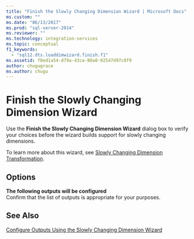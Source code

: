 ```yaml
---
title: "Finish the Slowly Changing Dimension Wizard | Microsoft Docs"
ms.custom: ""
ms.date: "06/13/2017"
ms.prod: "sql-server-2014"
ms.reviewer: ""
ms.technology: integration-services
ms.topic: conceptual
f1_keywords: 
  - "sql12.dts.loaddimwizard.finish.f1"
ms.assetid: f8ed1a54-d79a-43ca-80a0-02547d97c0f9
author: chugugrace
ms.author: chugu
---
```

# Finish the Slowly Changing Dimension Wizard
  Use the **Finish the Slowly Changing Dimension Wizard** dialog box to verify your choices before the wizard builds support for slowly changing dimensions.  
  
 To learn more about this wizard, see [Slowly Changing Dimension Transformation](slowly-changing-dimension-transformation.md).  
  
## Options  
 **The following outputs will be configured**  
 Confirm that the list of outputs is appropriate for your purposes.  
  
## See Also  
 [Configure Outputs Using the Slowly Changing Dimension Wizard](configure-outputs-using-the-slowly-changing-dimension-wizard.md)  
  
  
